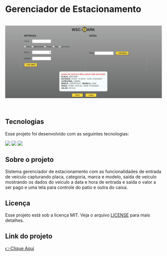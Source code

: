 # Gerenciador de Estacionamento
<br>
<div>
  <img alt="Gerenciador estacionamento" src="./assets/Animação.gif">
</p>
<br>

## Tecnologias

Esse projeto foi desenvolvido com as seguintes tecnologias:  


<p><img src="https://img.icons8.com/color/48/000000/javascript--v1.png" width="40"/>
<img src="https://img.icons8.com/color/48/000000/html-5--v1.png" width="40"/>
<img src="https://img.icons8.com/color/48/000000/css3.png"  width="40"/>

## Sobre o projeto 
  
Sistema gerenciador de estacionamento com as funcionalidades de entrada de veículo capturando placa, categoria, marca e modelo, saída de veículo mostrando os dados do veículo
a data e hora de entrada e saída o valor a ser pago e uma tela para controle do patio e outra do caixa.

## Licença

Esse projeto está sob a licença MIT. Veja o arquivo [LICENSE](https://github.com/WyllianSilveira/Gerenciador-de-Estacionamento-/blob/main/LICENSE) para mais detalhes.
  
## Link do projeto
  
<a href="https://wylliansilveira.github.io/Gerenciador-de-Estacionamento-/">👉Clique Aqui</a>
